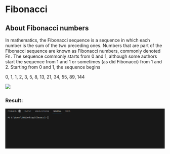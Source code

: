 # Fibonacci
## About Fibonacci numbers
In mathematics, the Fibonacci sequence is a sequence in which each number is the sum of the two preceding ones. Numbers that are part of the Fibonacci sequence are known as Fibonacci numbers, commonly denoted Fn . The sequence commonly starts from 0 and 1, although some authors start the sequence from 1 and 1 or sometimes (as did Fibonacci) from 1 and 2. Starting from 0 and 1, the sequence begins

0, 1, 1, 2, 3, 5, 8, 13, 21, 34, 55, 89, 144

![](https://upload.wikimedia.org/wikipedia/commons/thumb/1/15/Fibonacci_Squares.svg/220px-Fibonacci_Squares.svg.png)

### Result:

![](/images/Анимация.gif)